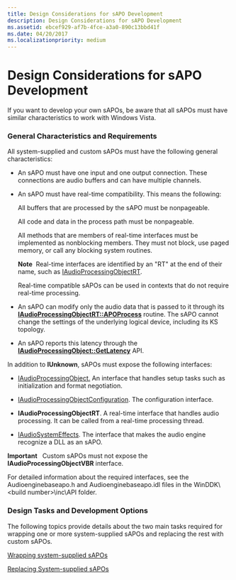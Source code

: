 ```yaml
---
title: Design Considerations for sAPO Development
description: Design Considerations for sAPO Development
ms.assetid: ebcef929-af7b-4fce-a3a0-890c13bbd41f
ms.date: 04/20/2017
ms.localizationpriority: medium
---
```


# Design Considerations for sAPO Development


If you want to develop your own sAPOs, be aware that all sAPOs must have similar characteristics to work with Windows Vista.

### <span id="general_characteristics_and_requirements"></span><span id="GENERAL_CHARACTERISTICS_AND_REQUIREMENTS"></span> General Characteristics and Requirements

All system-supplied and custom sAPOs must have the following general characteristics:

-   An sAPO must have one input and one output connection. These connections are audio buffers and can have multiple channels.

-   An sAPO must have real-time compatibility. This means the following:

    All buffers that are processed by the sAPO must be nonpageable.

    All code and data in the process path must be nonpageable.

    All methods that are members of real-time interfaces must be implemented as nonblocking members. They must not block, use paged memory, or call any blocking system routines.

    **Note**  Real-time interfaces are identified by an "RT" at the end of their name, such as [IAudioProcessingObjectRT](https://msdn.microsoft.com/library/windows/hardware/ff536505).

    Real-time compatible sAPOs can be used in contexts that do not require real-time processing.

-   An sAPO can modify only the audio data that is passed to it through its [**IAudioProcessingObjectRT::APOProcess**](https://msdn.microsoft.com/library/windows/hardware/ff536506) routine. The sAPO cannot change the settings of the underlying logical device, including its KS topology.

-  An sAPO reports this latency through the [**IAudioProcessingObject::GetLatency**](https://msdn.microsoft.com/library/windows/hardware/ff536509) API.

In addition to **IUnknown**, sAPOs must expose the following interfaces:

-   [IAudioProcessingObject.](https://msdn.microsoft.com/library/windows/hardware/ff536501) An interface that handles setup tasks such as initialization and format negotiation.

-   [IAudioProcessingObjectConfiguration](https://msdn.microsoft.com/library/windows/hardware/ff536502). The configuration interface.

-   **IAudioProcessingObjectRT**. A real-time interface that handles audio processing. It can be called from a real-time processing thread.

-   [IAudioSystemEffects](https://msdn.microsoft.com/library/windows/hardware/ff536514). The interface that makes the audio engine recognize a DLL as an sAPO.

**Important**   Custom sAPOs must not expose the **IAudioProcessingObjectVBR** interface.

 

For detailed information about the required interfaces, see the Audioenginebaseapo.h and Audioenginebaseapo.idl files in the WinDDK\\&lt;build number&gt;\\inc\\API folder.

### <span id="design_tasks_and_development_options"></span><span id="DESIGN_TASKS_AND_DEVELOPMENT_OPTIONS"></span> Design Tasks and Development Options

The following topics provide details about the two main tasks required for wrapping one or more system-supplied sAPOs and replacing the rest with custom sAPOs.

[Wrapping system-supplied sAPOs](wrapping-system-supplied-sapos.md)

[Replacing System-supplied sAPOs](replacing-system-supplied-sapos.md)

 

 




